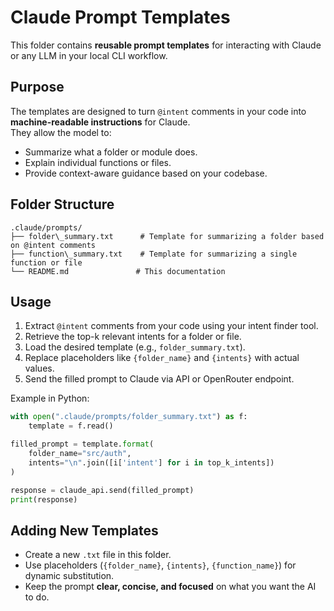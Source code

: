 # Claude Prompt Templates

This folder contains **reusable prompt templates** for interacting with Claude or any LLM in your local CLI workflow.

## Purpose

The templates are designed to turn `@intent` comments in your code into **machine-readable instructions** for Claude.  
They allow the model to:

- Summarize what a folder or module does.
- Explain individual functions or files.
- Provide context-aware guidance based on your codebase.

## Folder Structure

```
.claude/prompts/
├── folder\_summary.txt      # Template for summarizing a folder based on @intent comments
├── function\_summary.txt    # Template for summarizing a single function or file
└── README.md               # This documentation
```

## Usage

1. Extract `@intent` comments from your code using your intent finder tool.
2. Retrieve the top-k relevant intents for a folder or file.
3. Load the desired template (e.g., `folder_summary.txt`).
4. Replace placeholders like `{folder_name}` and `{intents}` with actual values.
5. Send the filled prompt to Claude via API or OpenRouter endpoint.

Example in Python:

```python
with open(".claude/prompts/folder_summary.txt") as f:
    template = f.read()

filled_prompt = template.format(
    folder_name="src/auth",
    intents="\n".join([i['intent'] for i in top_k_intents])
)

response = claude_api.send(filled_prompt)
print(response)
````

## Adding New Templates

* Create a new `.txt` file in this folder.
* Use placeholders (`{folder_name}`, `{intents}`, `{function_name}`) for dynamic substitution.
* Keep the prompt **clear, concise, and focused** on what you want the AI to do.

